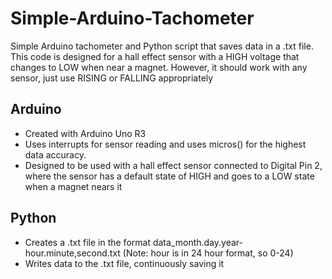 # Simple-Arduino-Tachometer
Simple Arduino tachometer and Python script that saves data in a .txt file. This code is designed for a hall effect sensor with a HIGH voltage that changes to LOW when near a magnet. However, it should work with any sensor, just use RISING or FALLING appropriately

## Arduino
- Created with Arduino Uno R3
- Uses interrupts for sensor reading and uses micros() for the highest data accuracy.
- Designed to be used with a hall effect sensor connected to Digital Pin 2, where the sensor has a default state of HIGH and goes to a LOW state when a magnet nears it

## Python
- Creates a .txt file in the format data_month.day.year-hour.minute,second.txt (Note: hour is in 24 hour format, so 0-24)
- Writes data to the .txt file, continuously saving it

